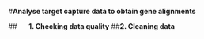 #**Analyse target capture data to obtain gene alignments**
  
##&nbsp;&nbsp;&nbsp;&nbsp;&nbsp;&nbsp;**1. Checking data quality**
##**2. Cleaning data**
